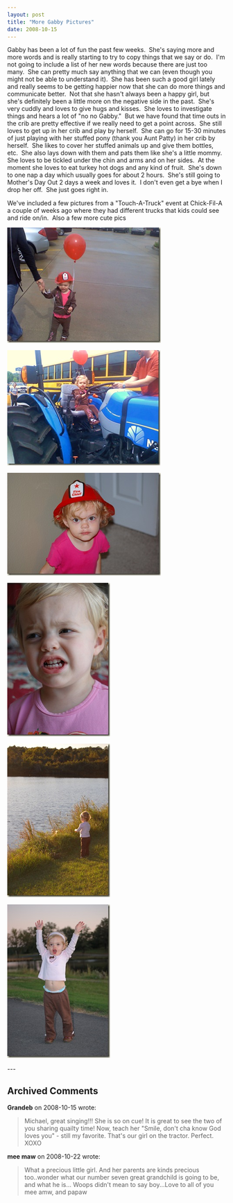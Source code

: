 ```yaml
---
layout: post
title: "More Gabby Pictures"
date: 2008-10-15
---
```


<p>Gabby has been a lot of fun the past few weeks.  She's saying more and more words and is really starting to try to copy things that we say or do.  I'm not going to include a list of her new words because there are just too many.  She can pretty much say anything that we can (even though you might not be able to understand it).  She has been such a good girl lately and really seems to be getting happier now that she can do more things and communicate better.  Not that she hasn't always been a happy girl, but she's definitely been a little more on the negative side in the past.  She's very cuddly and loves to give hugs and kisses.  She loves to investigate things and hears a lot of "no no Gabby."  But we have found that time outs in the crib are pretty effective if we really need to get a point across.  She still loves to get up in her crib and play by herself.  She can go for 15-30 minutes of just playing with her stuffed pony (thank you Aunt Patty) in her crib by herself.  She likes to cover her stuffed animals up and give them bottles, etc.  She also lays down with them and pats them like she's a little mommy.  She loves to be tickled under the chin and arms and on her sides.  At the moment she loves to eat turkey hot dogs and any kind of fruit.  She's down to one nap a day which usually goes for about 2 hours.  She's still going to Mother's Day Out 2 days a week and loves it.  I don't even get a bye when I drop her off.  She just goes right in.    </p> <p>We've included a few pictures from a "Touch-A-Truck" event at Chick-Fil-A a couple of weeks ago where they had different trucks that kids could see and ride on/in.  Also a few more cute pics</p><p><a href="/assets/images/2008-10-15-img005_2.jpg" target="_blank"><img alt="Touch-A-Truck at Chick-Fil-A" border="0" height="266" src="/assets/images/2008-10-15-img005_thumb.jpg" style="border-right: 0px; border-top: 0px; border-left: 0px; border-bottom: 0px" width="354"/></a></p> <p><a href="/assets/images/2008-10-15-img006_2.jpg" target="_blank"><img alt="Touch-A-Truck at Chick-Fil-A" border="0" height="266" src="/assets/images/2008-10-15-img006_thumb.jpg" style="border-right: 0px; border-top: 0px; border-left: 0px; border-bottom: 0px" width="353"/></a></p> <p><a href="/assets/images/2008-10-15-DSC_0001-1.jpg" target="_blank"><img alt="Gabby in her Fire Chief hat from Touch-A-Truck" border="0" height="237" src="/assets/images/2008-10-15-DSC_0001-1_thumb.jpg" style="border-right: 0px; border-top: 0px; border-left: 0px; border-bottom: 0px" width="354"/></a></p> <p><a href="/assets/images/2008-10-15-DSC_0030.jpg" target="_blank"><img alt="Upset Gabby" border="0" height="354" src="/assets/images/2008-10-15-DSC_0030_thumb.jpg" style="border-right: 0px; border-top: 0px; border-left: 0px; border-bottom: 0px" width="237"/></a></p> <p><a href="/assets/images/2008-10-15-DSC_0052.jpg" target="_blank"><img alt="At the nature center" border="0" height="354" src="/assets/images/2008-10-15-DSC_0052_thumb.jpg" style="border-right: 0px; border-top: 0px; border-left: 0px; border-bottom: 0px" width="237"/></a></p> <p><a href="/assets/images/2008-10-15-DSC_0099_041.jpg" target="_blank"><img alt="At the nature center" border="0" height="354" src="/assets/images/2008-10-15-DSC_0099_041_thumb.jpg" style="border-right: 0px; border-top: 0px; border-left: 0px; border-bottom: 0px" width="237"/></a></p>
---

## Archived Comments

**Grandeb** on 2008-10-15 wrote:

> Michael, great singing!!!  She is so on cue!  It is great to see the two of you sharing quailty time!  Now, teach her &quot;Smile, don't cha know God loves you&quot; - still my favorite.  That's our girl on the tractor.  Perfect.  XOXO

**mee maw** on 2008-10-22 wrote:

> What a precious little girl.  And her parents are kinds precious too..wonder what our number seven great grandchild is going to be, and what he is...
> Woops didn't mean to say boy...Love to all of you  mee amw, and papaw

